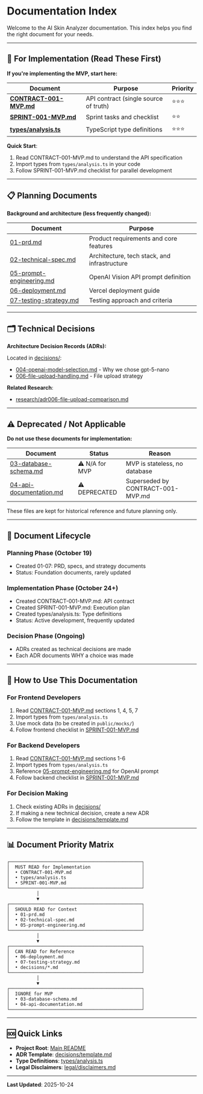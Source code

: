 # Documentation Index

Welcome to the AI Skin Analyzer documentation. This index helps you find the right document for your needs.

---

## 🚀 For Implementation (Read These First)

**If you're implementing the MVP, start here:**

| Document | Purpose | Priority |
|----------|---------|----------|
| [**CONTRACT-001-MVP.md**](./CONTRACT-001-MVP.md) | API contract (single source of truth) | ⭐⭐⭐ |
| [**SPRINT-001-MVP.md**](./SPRINT-001-MVP.md) | Sprint tasks and checklist | ⭐⭐ |
| [**types/analysis.ts**](../types/analysis.ts) | TypeScript type definitions | ⭐⭐⭐ |

**Quick Start**:
1. Read CONTRACT-001-MVP.md to understand the API specification
2. Import types from `types/analysis.ts` in your code
3. Follow SPRINT-001-MVP.md checklist for parallel development

---

## 📋 Planning Documents

**Background and architecture (less frequently changed):**

| Document | Purpose |
|----------|---------|
| [01-prd.md](./01-prd.md) | Product requirements and core features |
| [02-technical-spec.md](./02-technical-spec.md) | Architecture, tech stack, and infrastructure |
| [05-prompt-engineering.md](./05-prompt-engineering.md) | OpenAI Vision API prompt definition |
| [06-deployment.md](./06-deployment.md) | Vercel deployment guide |
| [07-testing-strategy.md](./07-testing-strategy.md) | Testing approach and criteria |

---

## 🗂️ Technical Decisions

**Architecture Decision Records (ADRs):**

Located in [decisions/](./decisions/):
- [004-openai-model-selection.md](./decisions/004-openai-model-selection.md) - Why we chose gpt-5-nano
- [006-file-upload-handling.md](./decisions/006-file-upload-handling.md) - File upload strategy

**Related Research**:
- [research/adr006-file-upload-comparison.md](../research/adr006-file-upload-comparison.md)

---

## ⚠️ Deprecated / Not Applicable

**Do not use these documents for implementation:**

| Document | Status | Reason |
|----------|--------|--------|
| [03-database-schema.md](./03-database-schema.md) | ⚠️ N/A for MVP | MVP is stateless, no database |
| [04-api-documentation.md](./04-api-documentation.md) | ⚠️ DEPRECATED | Superseded by CONTRACT-001-MVP.md |

These files are kept for historical reference and future planning only.

---

## 📖 Document Lifecycle

### Planning Phase (October 19)
- Created 01-07: PRD, specs, and strategy documents
- Status: Foundation documents, rarely updated

### Implementation Phase (October 24+)
- Created CONTRACT-001-MVP.md: API contract
- Created SPRINT-001-MVP.md: Execution plan
- Created types/analysis.ts: Type definitions
- Status: Active development, frequently updated

### Decision Phase (Ongoing)
- ADRs created as technical decisions are made
- Each ADR documents WHY a choice was made

---

## 🔄 How to Use This Documentation

### For Frontend Developers
1. Read [CONTRACT-001-MVP.md](./CONTRACT-001-MVP.md) sections 1, 4, 5, 7
2. Import types from `types/analysis.ts`
3. Use mock data (to be created in `public/mocks/`)
4. Follow frontend checklist in [SPRINT-001-MVP.md](./SPRINT-001-MVP.md)

### For Backend Developers
1. Read [CONTRACT-001-MVP.md](./CONTRACT-001-MVP.md) sections 1-6
2. Import types from `types/analysis.ts`
3. Reference [05-prompt-engineering.md](./05-prompt-engineering.md) for OpenAI prompt
4. Follow backend checklist in [SPRINT-001-MVP.md](./SPRINT-001-MVP.md)

### For Decision Making
1. Check existing ADRs in [decisions/](./decisions/)
2. If making a new technical decision, create a new ADR
3. Follow the template in [decisions/template.md](./decisions/template.md)

---

## 📊 Document Priority Matrix

```
┌─────────────────────────────────────────────────┐
│  MUST READ for Implementation                   │
│  • CONTRACT-001-MVP.md                          │
│  • types/analysis.ts                            │
│  • SPRINT-001-MVP.md                            │
└─────────────────────────────────────────────────┘
           │
           ▼
┌─────────────────────────────────────────────────┐
│  SHOULD READ for Context                        │
│  • 01-prd.md                                    │
│  • 02-technical-spec.md                         │
│  • 05-prompt-engineering.md                     │
└─────────────────────────────────────────────────┘
           │
           ▼
┌─────────────────────────────────────────────────┐
│  CAN READ for Reference                         │
│  • 06-deployment.md                             │
│  • 07-testing-strategy.md                       │
│  • decisions/*.md                               │
└─────────────────────────────────────────────────┘
           │
           ▼
┌─────────────────────────────────────────────────┐
│  IGNORE for MVP                                 │
│  • 03-database-schema.md                        │
│  • 04-api-documentation.md                      │
└─────────────────────────────────────────────────┘
```

---

## 🆘 Quick Links

- **Project Root**: [Main README](../README.md)
- **ADR Template**: [decisions/template.md](./decisions/template.md)
- **Type Definitions**: [types/analysis.ts](../types/analysis.ts)
- **Legal Disclaimers**: [legal/disclaimers.md](../legal/disclaimers.md)

---

**Last Updated**: 2025-10-24
